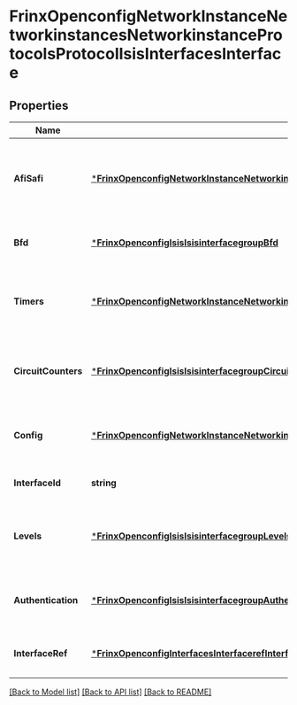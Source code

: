 # FrinxOpenconfigNetworkInstanceNetworkinstancesNetworkinstanceProtocolsProtocolIsisInterfacesInterface

## Properties
Name | Type | Description | Notes
------------ | ------------- | ------------- | -------------
**AfiSafi** | [***FrinxOpenconfigNetworkInstanceNetworkinstancesNetworkinstanceProtocolsProtocolIsisInterfacesInterfaceAfiSafi**](frinx.openconfig.network.instance.networkinstances.networkinstance.protocols.protocol.isis.interfaces.interface.AfiSafi.md) | Optional[This container defines address-family specific configuration and state information.] REF:Optional.empty | [optional] [default to null]
**Bfd** | [***FrinxOpenconfigIsisIsisinterfacegroupBfd**](frinx.openconfig.isis.isisinterfacegroup.Bfd.md) | Optional[This container defines BFD.] REF:Optional.empty | [optional] [default to null]
**Timers** | [***FrinxOpenconfigNetworkInstanceNetworkinstancesNetworkinstanceProtocolsProtocolIsisInterfacesInterfaceTimers**](frinx.openconfig.network.instance.networkinstances.networkinstance.protocols.protocol.isis.interfaces.interface.Timers.md) | Optional[This container describes ISIS interface timers configuration] REF:Optional.empty | [optional] [default to null]
**CircuitCounters** | [***FrinxOpenconfigIsisIsisinterfacegroupCircuitCounters**](frinx.openconfig.isis.isisinterfacegroup.CircuitCounters.md) | Optional[This container defines state information for ISIS circuit counters.] REF:Optional.empty | [optional] [default to null]
**Config** | [***FrinxOpenconfigNetworkInstanceNetworkinstancesNetworkinstanceProtocolsProtocolIsisInterfacesInterfaceConfig**](frinx.openconfig.network.instance.networkinstances.networkinstance.protocols.protocol.isis.interfaces.interface.Config.md) | Optional[This container defines ISIS interface configuration.] REF:Optional.empty | [optional] [default to null]
**InterfaceId** | **string** | Optional[Reference to interface-id] REF:Optional.empty | [optional] [default to null]
**Levels** | [***FrinxOpenconfigIsisIsisinterfacegroupLevels**](frinx.openconfig.isis.isisinterfacegroup.Levels.md) | Optional[This container defines ISIS level specific configuration and state information.] REF:Optional.empty | [optional] [default to null]
**Authentication** | [***FrinxOpenconfigIsisIsisinterfacegroupAuthentication**](frinx.openconfig.isis.isisinterfacegroup.Authentication.md) | Optional[This container defines ISIS authentication.] REF:Optional.empty | [optional] [default to null]
**InterfaceRef** | [***FrinxOpenconfigInterfacesInterfacerefInterfaceRef**](frinx.openconfig.interfaces.interfaceref.InterfaceRef.md) | Optional[Reference to an interface or subinterface] REF:Optional.empty | [optional] [default to null]

[[Back to Model list]](../README.md#documentation-for-models) [[Back to API list]](../README.md#documentation-for-api-endpoints) [[Back to README]](../README.md)


